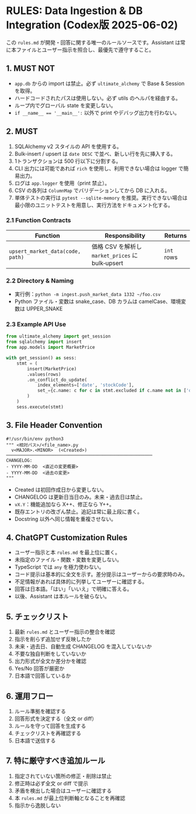 # RULES: Data Ingestion & DB Integration  (Codex版 2025-06-02)
この `rules.md` が開発・回答に関する唯一のルールソースです。Assistant は常に本ファイルとユーザー指示を照合し、最優先で遵守すること。

## 1. MUST NOT
- `app.db` からの import は禁止。必ず `ultimate_alchemy` で Base & Session を取得。
- ハードコードされたパスは使用しない。必ず utils のヘルパを経由する。
- ループ内でグローバル state を変更しない。
- `if __name__ == '__main__':` 以外で print やデバッグ出力を行わない。

## 2. MUST
1. SQLAlchemy v2 スタイルの API を使用する。
2. Bulk-insert / upsert は `date DESC` で並べ、新しい行を先に挿入する。
3. 1トランザクションは 500 行以下に分割する。
4. CLI 出力には可能であれば `rich` を使用し、利用できない場合は logger で簡易出力。
5. ログは `app.logger` を使用（print 禁止）。
6. CSV の各列は `ColumnMap` でバリデーションしてから DB に入れる。
7. 単体テストの実行は `pytest --sqlite-memory` を推奨。実行できない場合は最小限のユニットテストを用意し、実行方法をドキュメント化する。

### 2.1 Function Contracts
| Function | Responsibility | Returns |
|---------|------------------------------------------------------|--------|
| `upsert_market_data(code, path)` | 価格 CSV を解析し `market_prices` に bulk‑upsert | `int` rows |

### 2.2 Directory & Naming
- 実行例：`python -m ingest.push_market_data 1332 ~/foo.csv`
- Python ファイル・変数は snake_case、DB カラムは camelCase、環境変数は UPPER_SNAKE

### 2.3 Example API Use
```python
from ultimate_alchemy import get_session
from sqlalchemy import insert
from app.models import MarketPrice

with get_session() as sess:
    stmt = (
        insert(MarketPrice)
        .values(rows)
        .on_conflict_do_update(
            index_elements=['date', 'stockCode'],
            set_={c.name: c for c in stmt.excluded if c.name not in ['date', 'stockCode']}
        )
    )
    sess.execute(stmt)
```

## 3. File Header Convention
```
#!/usr/bin/env python3
""" <相対パス>/<file_name>.py
  v<MAJOR>.<MINOR>  (<Created>)
────────────────────────────────────────────────────────
CHANGELOG:
- YYYY-MM-DD  <直近の変更概要>
- YYYY-MM-DD  <過去の変更>
"""
```
- Created は初回作成日から変更しない。
- CHANGELOG は更新日当日のみ。未来・過去日は禁止。
- `vX.Y`：機能追加なら X++、修正なら Y++。
- 既存エントリの改ざん禁止。追記は常に最上段に書く。
- Docstring 以外へ同じ情報を重複させない。

## 4. ChatGPT Customization Rules
- ユーザー指示と本 `rules.md` を最上位に置く。
- 未指定のファイル・関数・変数を変更しない。
- TypeScript では `any` を極力使わない。
- コード提示は基本的に全文を示す。差分提示はユーザーからの要求時のみ。
- 不足情報があれば具体的に列挙してユーザーに確認する。
- 回答は日本語。「はい」「いいえ」で明確に答える。
- 以後、Assistant は本ルールを破らない。

## 5. チェックリスト
1. 最新 `rules.md` とユーザー指示の整合を確認
2. 指示を削らず追加せず反映したか
3. 未来・過去日、自動生成 CHANGELOG を混入していないか
4. 不要な独自判断をしていないか
5. 出力形式が全文か差分かを確認
6. Yes/No 回答が厳密か
7. 日本語で回答しているか

## 6. 運用フロー
1. ルール準拠を確認する
2. 回答形式を決定する（全文 or diff）
3. ルールを守って回答を生成する
4. チェックリストを再確認する
5. 日本語で送信する

## 7. 特に厳守すべき追加ルール
1. 指定されていない箇所の修正・削除は禁止
2. 修正時は必ず全文 or diff で提示
3. 矛盾を検出した場合はユーザーに確認する
4. 本 `rules.md` が最上位判断軸となることを再確認
5. 指示から逸脱しない
